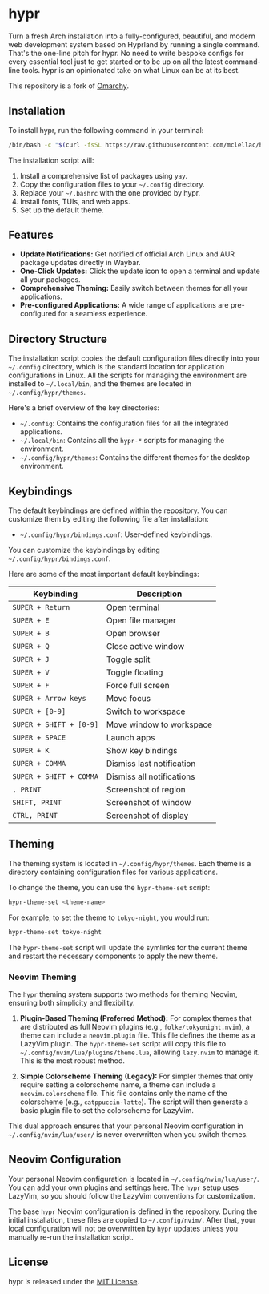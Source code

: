 # hypr

Turn a fresh Arch installation into a fully-configured, beautiful, and modern web development system based on Hyprland by running a single command. That's the one-line pitch for hypr. No need to write bespoke configs for every essential tool just to get started or to be up on all the latest command-line tools. hypr is an opinionated take on what Linux can be at its best.

This repository is a fork of [Omarchy](https://github.com/omarchy/omarchy).

## Installation

To install hypr, run the following command in your terminal:

```bash
/bin/bash -c "$(curl -fsSL https://raw.githubusercontent.com/mclellac/hypr/main/install.sh)"
```

The installation script will:

1.  Install a comprehensive list of packages using `yay`.
2.  Copy the configuration files to your `~/.config` directory.
3.  Replace your `~/.bashrc` with the one provided by hypr.
4.  Install fonts, TUIs, and web apps.
5.  Set up the default theme.

## Features

*   **Update Notifications:** Get notified of official Arch Linux and AUR package updates directly in Waybar.
*   **One-Click Updates:** Click the update icon to open a terminal and update all your packages.
*   **Comprehensive Theming:** Easily switch between themes for all your applications.
*   **Pre-configured Applications:** A wide range of applications are pre-configured for a seamless experience.

## Directory Structure

The installation script copies the default configuration files directly into your `~/.config` directory, which is the standard location for application configurations in Linux. All the scripts for managing the environment are installed to `~/.local/bin`, and the themes are located in `~/.config/hypr/themes`.

Here's a brief overview of the key directories:

*   `~/.config`: Contains the configuration files for all the integrated applications.
*   `~/.local/bin`: Contains all the `hypr-*` scripts for managing the environment.
*   `~/.config/hypr/themes`: Contains the different themes for the desktop environment.

## Keybindings

The default keybindings are defined within the repository. You can customize them by editing the following file after installation:

*   `~/.config/hypr/bindings.conf`: User-defined keybindings.

You can customize the keybindings by editing `~/.config/hypr/bindings.conf`.

Here are some of the most important default keybindings:

| Keybinding              | Description                   |
| ----------------------- | ----------------------------- |
| `SUPER + Return`        | Open terminal                 |
| `SUPER + E`             | Open file manager             |
| `SUPER + B`             | Open browser                  |
| `SUPER + Q`             | Close active window           |
| `SUPER + J`             | Toggle split                  |
| `SUPER + V`             | Toggle floating               |
| `SUPER + F`             | Force full screen             |
| `SUPER + Arrow keys`    | Move focus                    |
| `SUPER + [0-9]`         | Switch to workspace           |
| `SUPER + SHIFT + [0-9]` | Move window to workspace      |
| `SUPER + SPACE`         | Launch apps                   |
| `SUPER + K`             | Show key bindings             |
| `SUPER + COMMA`         | Dismiss last notification     |
| `SUPER + SHIFT + COMMA` | Dismiss all notifications     |
| `, PRINT`               | Screenshot of region          |
| `SHIFT, PRINT`          | Screenshot of window          |
| `CTRL, PRINT`           | Screenshot of display         |

## Theming

The theming system is located in `~/.config/hypr/themes`. Each theme is a directory containing configuration files for various applications.

To change the theme, you can use the `hypr-theme-set` script:

```bash
hypr-theme-set <theme-name>
```

For example, to set the theme to `tokyo-night`, you would run:

```bash
hypr-theme-set tokyo-night
```

The `hypr-theme-set` script will update the symlinks for the current theme and restart the necessary components to apply the new theme.

### Neovim Theming

The `hypr` theming system supports two methods for theming Neovim, ensuring both simplicity and flexibility.

1.  **Plugin-Based Theming (Preferred Method):**
    For complex themes that are distributed as full Neovim plugins (e.g., `folke/tokyonight.nvim`), a theme can include a `neovim.plugin` file. This file defines the theme as a LazyVim plugin. The `hypr-theme-set` script will copy this file to `~/.config/nvim/lua/plugins/theme.lua`, allowing `lazy.nvim` to manage it. This is the most robust method.

2.  **Simple Colorscheme Theming (Legacy):**
    For simpler themes that only require setting a colorscheme name, a theme can include a `neovim.colorscheme` file. This file contains only the name of the colorscheme (e.g., `catppuccin-latte`). The script will then generate a basic plugin file to set the colorscheme for LazyVim.

This dual approach ensures that your personal Neovim configuration in `~/.config/nvim/lua/user/` is never overwritten when you switch themes.

## Neovim Configuration

Your personal Neovim configuration is located in `~/.config/nvim/lua/user/`. You can add your own plugins and settings here. The `hypr` setup uses LazyVim, so you should follow the LazyVim conventions for customization.

The base `hypr` Neovim configuration is defined in the repository. During the initial installation, these files are copied to `~/.config/nvim/`. After that, your local configuration will not be overwritten by `hypr` updates unless you manually re-run the installation script.

## License

hypr is released under the [MIT License](https://opensource.org/licenses/MIT).

